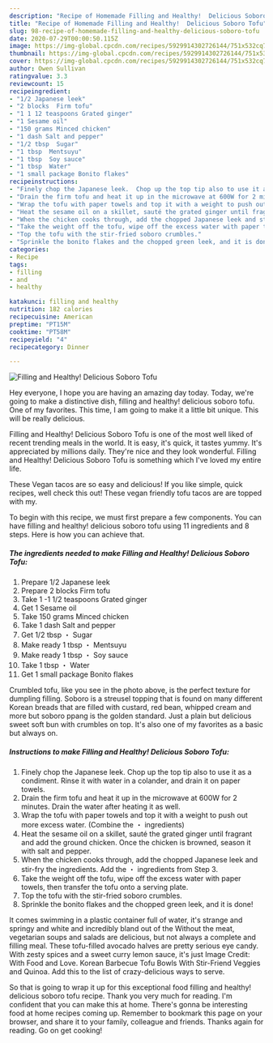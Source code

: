 ```yaml
---
description: "Recipe of Homemade Filling and Healthy!  Delicious Soboro Tofu"
title: "Recipe of Homemade Filling and Healthy!  Delicious Soboro Tofu"
slug: 98-recipe-of-homemade-filling-and-healthy-delicious-soboro-tofu
date: 2020-07-29T00:00:50.115Z
image: https://img-global.cpcdn.com/recipes/5929914302726144/751x532cq70/filling-and-healthy-delicious-soboro-tofu-recipe-main-photo.jpg
thumbnail: https://img-global.cpcdn.com/recipes/5929914302726144/751x532cq70/filling-and-healthy-delicious-soboro-tofu-recipe-main-photo.jpg
cover: https://img-global.cpcdn.com/recipes/5929914302726144/751x532cq70/filling-and-healthy-delicious-soboro-tofu-recipe-main-photo.jpg
author: Owen Sullivan
ratingvalue: 3.3
reviewcount: 15
recipeingredient:
- "1/2 Japanese leek"
- "2 blocks  Firm tofu"
- "1 1 12 teaspoons Grated ginger"
- "1 Sesame oil"
- "150 grams Minced chicken"
- "1 dash Salt and pepper"
- "1/2 tbsp  Sugar"
- "1 tbsp  Mentsuyu"
- "1 tbsp  Soy sauce"
- "1 tbsp  Water"
- "1 small package Bonito flakes"
recipeinstructions:
- "Finely chop the Japanese leek.  Chop up the top tip also to use it as a condiment.  Rinse it with water in a colander, and drain it on paper towels."
- "Drain the firm tofu and heat it up in the microwave at 600W for 2 minutes.  Drain the water after heating it as well."
- "Wrap the tofu with paper towels and top it with a weight to push out more excess water.  (Combine the ・ ingredients)"
- "Heat the sesame oil on a skillet, sauté the grated ginger until fragrant and add the ground chicken.  Once the chicken is browned, season it with salt and pepper."
- "When the chicken cooks through, add the chopped Japanese leek and stir-fry the ingredients.  Add the ・ ingredients from Step 3."
- "Take the weight off the tofu, wipe off the excess water with paper towels, then transfer the tofu onto a serving plate."
- "Top the tofu with the stir-fried soboro crumbles."
- "Sprinkle the bonito flakes and the chopped green leek, and it is done!"
categories:
- Recipe
tags:
- filling
- and
- healthy

katakunci: filling and healthy 
nutrition: 182 calories
recipecuisine: American
preptime: "PT15M"
cooktime: "PT58M"
recipeyield: "4"
recipecategory: Dinner

---
```



![Filling and Healthy!  Delicious Soboro Tofu](https://img-global.cpcdn.com/recipes/5929914302726144/751x532cq70/filling-and-healthy-delicious-soboro-tofu-recipe-main-photo.jpg)

Hey everyone, I hope you are having an amazing day today. Today, we're going to make a distinctive dish, filling and healthy!  delicious soboro tofu. One of my favorites. This time, I am going to make it a little bit unique. This will be really delicious.

Filling and Healthy!  Delicious Soboro Tofu is one of the most well liked of recent trending meals in the world. It is easy, it's quick, it tastes yummy. It's appreciated by millions daily. They're nice and they look wonderful. Filling and Healthy!  Delicious Soboro Tofu is something which I've loved my entire life.

These Vegan tacos are so easy and delicious! If you like simple, quick recipes, well check this out! These vegan friendly tofu tacos are are topped with my.


To begin with this recipe, we must first prepare a few components. You can have filling and healthy!  delicious soboro tofu using 11 ingredients and 8 steps. Here is how you can achieve that.

<!--inarticleads1-->

##### The ingredients needed to make Filling and Healthy!  Delicious Soboro Tofu:

1. Prepare 1/2 Japanese leek
1. Prepare 2 blocks  Firm tofu
1. Take 1 -1 1/2 teaspoons Grated ginger
1. Get 1 Sesame oil
1. Take 150 grams Minced chicken
1. Take 1 dash Salt and pepper
1. Get 1/2 tbsp ・ Sugar
1. Make ready 1 tbsp ・ Mentsuyu
1. Make ready 1 tbsp ・ Soy sauce
1. Take 1 tbsp ・ Water
1. Get 1 small package Bonito flakes


Crumbled tofu, like you see in the photo above, is the perfect texture for dumpling filling. Soboro is a streusel topping that is found on many different Korean breads that are filled with custard, red bean, whipped cream and more but soboro ppang is the golden standard. Just a plain but delicious sweet soft bun with crumbles on top. It&#39;s also one of my favorites as a basic but always on. 

<!--inarticleads2-->

##### Instructions to make Filling and Healthy!  Delicious Soboro Tofu:

1. Finely chop the Japanese leek.  Chop up the top tip also to use it as a condiment.  Rinse it with water in a colander, and drain it on paper towels.
1. Drain the firm tofu and heat it up in the microwave at 600W for 2 minutes.  Drain the water after heating it as well.
1. Wrap the tofu with paper towels and top it with a weight to push out more excess water.  (Combine the ・ ingredients)
1. Heat the sesame oil on a skillet, sauté the grated ginger until fragrant and add the ground chicken.  Once the chicken is browned, season it with salt and pepper.
1. When the chicken cooks through, add the chopped Japanese leek and stir-fry the ingredients.  Add the ・ ingredients from Step 3.
1. Take the weight off the tofu, wipe off the excess water with paper towels, then transfer the tofu onto a serving plate.
1. Top the tofu with the stir-fried soboro crumbles.
1. Sprinkle the bonito flakes and the chopped green leek, and it is done!


It comes swimming in a plastic container full of water, it&#39;s strange and springy and white and incredibly bland out of the Without the meat, vegetarian soups and salads are delicious, but not always a complete and filling meal. These tofu-filled avocado halves are pretty serious eye candy. With zesty spices and a sweet curry lemon sauce, it&#39;s just Image Credit: With Food and Love. Korean Barbecue Tofu Bowls With Stir-Friend Veggies and Quinoa. Add this to the list of crazy-delicious ways to serve. 

So that is going to wrap it up for this exceptional food filling and healthy!  delicious soboro tofu recipe. Thank you very much for reading. I'm confident that you can make this at home. There's gonna be interesting food at home recipes coming up. Remember to bookmark this page on your browser, and share it to your family, colleague and friends. Thanks again for reading. Go on get cooking!

